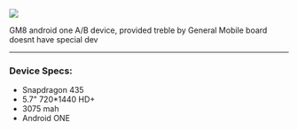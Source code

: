 ![](https://encrypted-tbn0.gstatic.com/images?q=tbn%3AANd9GcQqq5vvdXxfv4Qd1jZI_g-YJ3iORORu1XNXY8w7gNKseL6ezesO)

GM8 android one A/B device, provided treble by General Mobile board doesnt have special dev

***
### Device Specs:

- Snapdragon 435 
- 5.7" 720*1440 HD+
- 3075 mah
- Android ONE